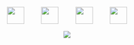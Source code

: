 <p align="center">
    <a href="https://www.instagram.com/evansemet/" target="_blank"><img src="assets/instagram.png" width="40" height="40"></a>
    &nbsp;&nbsp;&nbsp;&nbsp;&nbsp;&nbsp;&nbsp;&nbsp;
    <a href="https://www.linkedin.com/in/evansemet/" target="_blank"><img src="assets/linkedin.png" width="40" height="40"></a>
    &nbsp;&nbsp;&nbsp;&nbsp;&nbsp;&nbsp;&nbsp;&nbsp;
    <a href="https://github.com/evansemet" target="_blank"><img src="assets/github.png" width="40" height="40"></a>
    &nbsp;&nbsp;&nbsp;&nbsp;&nbsp;&nbsp;&nbsp;&nbsp;
    <a href="https://evilpegasus.github.io/" target="_blank"><img src="assets/website.png" width="40" height="40"></a>
</p>

<p align="center">
<img src="https://profile-counter.glitch.me/evansemet/count.svg" /> 
</p>
